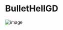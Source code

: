 # BulletHellGD
![image](https://github.com/user-attachments/assets/d4d4ea92-a8da-433a-afc3-d64c48c0d2f6)

